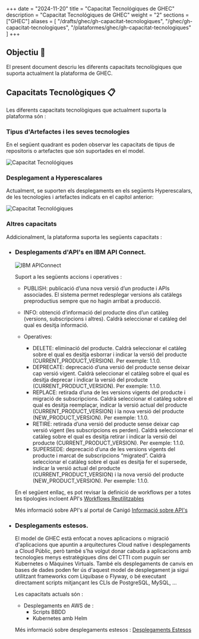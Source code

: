 
+++
date         = "2024-11-20"
title        = "Capacitat Tecnológiques de GHEC"
description  = "Capacitat Tecnológiques de GHEC"
weight      = "2"
sections    = ["GHEC"]
aliases = [
    "/drafts/ghec/gh-capacitat-tecnologiques",
    "/ghec/gh-capacitat-tecnologiques",
    "/plataformes/ghec/gh-capacitat-tecnologiques"
]
+++

## Objectiu  🚀

El present document descriu les diferents capacitats tecnològiques que suporta actualment la plataforma de GHEC.

## Capacitats Tecnològiques  📋

Les diferents capacitats tecnològiques que actualment suporta la plataforma són :


### Tipus d'Artefactes i les seves tecnologies

En el següent quadrant es poden observar les capacitats de tipus de repositoris o artefactes que són suportades en el model.

![Capacitat Tecnológiques](/images/GHEC/gh_capacidades_tecnologicas.png)


### Desplegament a Hyperescalares 

Actualment, se suporten els desplegaments en els següents Hyperescalars, de les tecnologies i artefactes indicats en el capítol anterior:

![Capacitat Tecnológiques](/images/GHEC/gh-hyperescalares.png)

### Altres capacitats
Addicionalment, la plataforma suporta les següents capacitats :



* ### Desplegaments d'API's en IBM API Connect. 

    ![IBM APIConnect](/images/GHEC/gh-ibm_api_connect.png)

    Suport a les següents accions i operatives :

    * PUBLISH: publicació d’una nova versió d’un producte i APIs associades. El sistema permet redesplegar versions als catàlegs preproductius sempre que no hagin arribat a producció.

    * INFO: obtenció d’informació del producte dins d’un catàleg (versions, subscripcions i altres). Caldrà seleccionar el catàleg del qual es desitja informació.

    * Operatives:
        * DELETE: eliminació del producte. Caldrà seleccionar el catàleg sobre el qual es desitja esborrar i indicar la versió del producte (CURRENT_PRODUCT_VERSION). Per exemple: 1.1.0.
        * DEPRECATE: deprecació d’una versió del producte sense deixar cap versió vigent. Caldrà seleccionar el catàleg sobre el qual es desitja deprecar i indicar la versió del producte (CURRENT_PRODUCT_VERSION). Per exemple: 1.1.0.
        * REPLACE: retirada d’una de les versions vigents del producte i migració de subscripcions. Caldrà seleccionar el catàleg sobre el qual es desitja reemplaçar, indicar la versió actual del producte (CURRENT_PRODUCT_VERSION) i la nova versió del producte (NEW_PRODUCT_VERSION). Per exemple: 1.1.0.
        * RETIRE: retirada d’una versió del producte sense deixar cap versió vigent (les subscripcions es perden). Caldrà seleccionar el catàleg sobre el qual es desitja retirar i indicar la versió del producte (CURRENT_PRODUCT_VERSION). Per exemple: 1.1.0.
        * SUPERSEDE: deprecació d’una de les versions vigents del producte i marcat de subscripcions “migrated”. Caldrà seleccionar el catàleg sobre el qual es desitja fer el supersede, indicar la versió actual del producte (CURRENT_PRODUCT_VERSION) i la nova versió del producte (NEW_PRODUCT_VERSION). Per exemple: 1.1.0.


    En el següent enllaç, es pot revisar la definició de workflows per a totes les tipologies incloent API's
    [Workflows Reutilitzables](../gh-definicio-workflows/)

    Més informació sobre API's al portal de Canigó 
    [Informació sobre API's]( https://canigo.ctti.gencat.cat/plataformes/apim/)

* ### Desplegaments estesos. 

    El model de GHEC està enfocat a noves aplicacions o migració d'aplicacions que apuntin a arquitectures Cloud native i desplegaments a Cloud Públic, però també s'ha volgut donar cabuda a aplicacions amb tecnologies menys estratègiques dins del CTTI com puguin ser Kubernetes o Màquines Virtuals. També els desplegaments de canvis en bases de dades poden fer ús d'aquest model de desplegament ja sigui utilitzant frameworks com Liquibase o Flyway, o bé executant directament scripts mitjançant les CLIs de PostgreSQL, MySQL, ...

    Les capacitats actuals són :

    * Desplegaments en AWS de : 
        * Scripts BBDD
        * Kubernetes amb Helm

    Més informació sobre desplegaments estesos : [Desplegaments Estesos](../gh-desplegaments-estesos/)


